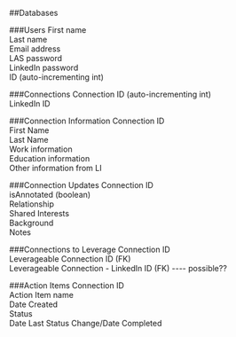 ##Databases

###Users
First name <br />
Last name <br />
Email address <br />
LAS password <br />
LinkedIn password <br />
ID (auto-incrementing int)

###Connections
Connection ID (auto-incrementing int) <br />
LinkedIn ID

###Connection Information
Connection ID <br />
First Name <br />
Last Name <br />
Work information<br />
Education information<br />
Other information from LI

###Connection Updates
Connection ID<br />
isAnnotated (boolean)<br />
Relationship<br />
Shared Interests<br />
Background<br />
Notes

###Connections to Leverage
Connection ID<br />
Leverageable Connection ID (FK)<br />
Leverageable Connection - LinkedIn ID (FK) ---- possible??<br />

###Action Items
Connection ID<br />
Action Item name<br />
Date Created<br />
Status<br />
Date Last Status Change/Date Completed